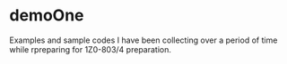 # demoOne
Examples and sample codes I have been collecting over a period of time while rpreparing for 1Z0-803/4 preparation.
